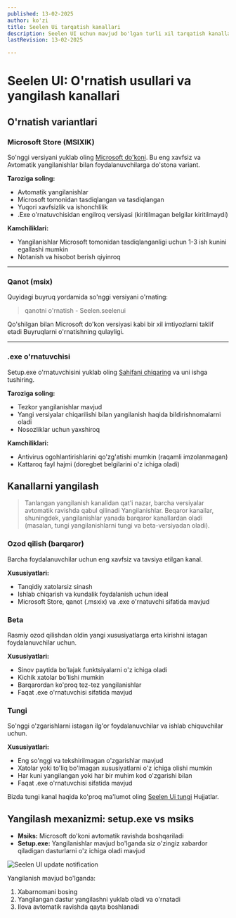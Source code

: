 ```yaml
---
published: 13-02-2025
author: ko'zi
title: Seelen Ui tarqatish kanallari
description: Seelen UI uchun mavjud bo'lgan turli xil tarqatish kanallari haqida bilib oling
lastRevision: 13-02-2025

---
```


# Seelen UI: O'rnatish usullari va yangilash kanallari

## O'rnatish variantlari

### Microsoft Store (MSIXIK)

So'nggi versiyani yuklab oling
[Microsoft do'koni](https://www.microsoft.com/store). Bu eng xavfsiz va
Avtomatik yangilanishlar bilan foydalanuvchilarga do'stona variant.

**Taroziga soling:**

* Avtomatik yangilanishlar
* Microsoft tomonidan tasdiqlangan va tasdiqlangan
* Yuqori xavfsizlik va ishonchlilik
* .Exe o'rnatuvchisidan engilroq versiyasi (kiritilmagan belgilar kiritilmaydi)

**Kamchiliklari:**

* Yangilanishlar Microsoft tomonidan tasdiqlanganligi uchun 1-3 ish kunini egallashi mumkin
* Notanish va hisobot berish qiyinroq

***

### Qanot (msix)

Quyidagi buyruq yordamida so'nggi versiyani o'rnating:

> qanotni o'rnatish - Seelen.seelenui

Qo'shilgan bilan Microsoft do'kon versiyasi kabi bir xil imtiyozlarni taklif etadi
Buyruqlarni o'rnatishning qulayligi.

***

### .exe o'rnatuvchisi

Setup.exe o'rnatuvchisini yuklab oling
[Sahifani chiqaring](https://github.com/eythaann/Seelen-UI/releases) va uni ishga tushiring.

**Taroziga soling:**

* Tezkor yangilanishlar mavjud
* Yangi versiyalar chiqarilishi bilan yangilanish haqida bildirishnomalarni oladi
* Nosozliklar uchun yaxshiroq

**Kamchiliklari:**

* Antivirus ogohlantirishlarini qo'zg'atishi mumkin (raqamli imzolanmagan)
* Kattaroq fayl hajmi (doregbet belgilarini o'z ichiga oladi)

## Kanallarni yangilash

> Tanlangan yangilanish kanalidan qat'i nazar, barcha versiyalar avtomatik ravishda qabul qilinadi
> Yangilanishlar. Beqaror kanallar, shuningdek, yangilanishlar yanada barqaror kanallardan oladi
> (masalan, tungi yangilanishlarni tungi va beta-versiyadan oladi).

### Ozod qilish (barqaror)

Barcha foydalanuvchilar uchun eng xavfsiz va tavsiya etilgan kanal.

**Xususiyatlari:**

* Tanqidiy xatolarsiz sinash
* Ishlab chiqarish va kundalik foydalanish uchun ideal
* Microsoft Store, qanot (.msxix) va .exe o'rnatuvchi sifatida mavjud

### Beta

Rasmiy ozod qilishdan oldin yangi xususiyatlarga erta kirishni istagan foydalanuvchilar uchun.

**Xususiyatlari:**

* Sinov paytida bo'lajak funktsiyalarni o'z ichiga oladi
* Kichik xatolar bo'lishi mumkin
* Barqarordan ko'proq tez-tez yangilanishlar
* Faqat .exe o'rnatuvchisi sifatida mavjud

### Tungi

So'nggi o'zgarishlarni istagan ilg'or foydalanuvchilar va ishlab chiquvchilar uchun.

**Xususiyatlari:**

* Eng so'nggi va tekshirilmagan o'zgarishlar mavjud
* Xatolar yoki to'liq bo'lmagan xususiyatlarni o'z ichiga olishi mumkin
* Har kuni yangilangan yoki har bir muhim kod o'zgarishi bilan
* Faqat .exe o'rnatuvchisi sifatida mavjud

Bizda tungi kanal haqida ko'proq ma'lumot oling
[Seelen Ui tungi](https://seelen.io/blog/nightly) Hujjatlar.

## Yangilash mexanizmi: setup.exe vs msiks

* **Msiks:** Microsoft do'koni avtomatik ravishda boshqariladi
* **Setup.exe:** Yangilanishlar mavjud bo'lganda siz o'zingiz xabardor qiladigan dasturlarni o'z ichiga oladi
  mavjud

![Seelen UI update notification](https://github.com/Seelen-Inc/slu-blog/blob/master/blog/seelen-ui-distribution-channels/image.png?raw=true)

Yangilanish mavjud bo'lganda:

1. Xabarnomani bosing
2. Yangilangan dastur yangilashni yuklab oladi va o'rnatadi
3. Ilova avtomatik ravishda qayta boshlanadi
